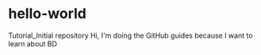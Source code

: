 # hello-world
Tutorial_Initial repository
Hi, I'm doing the GitHub guides because I want to learn about BD
